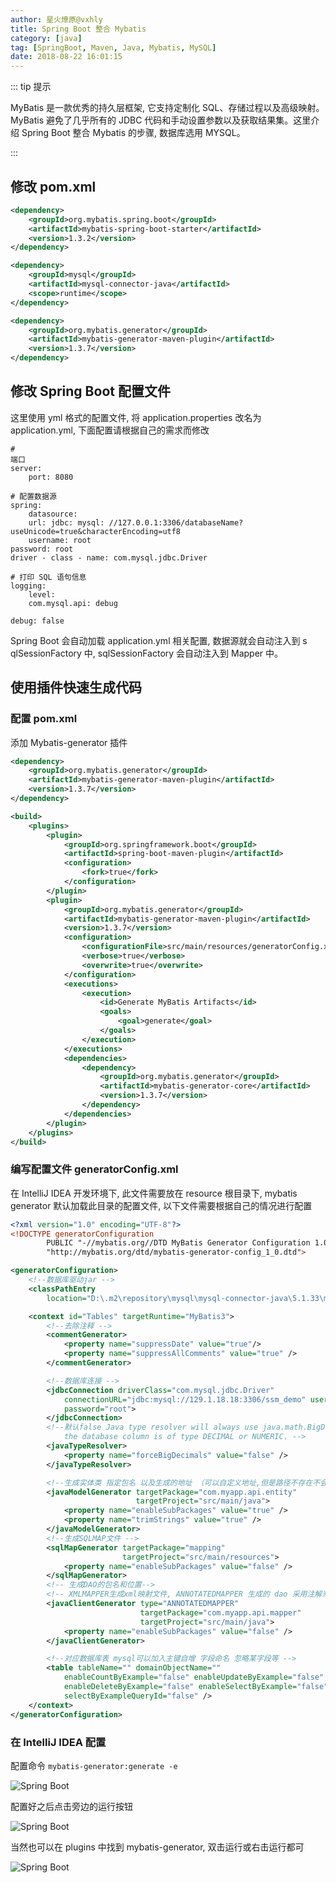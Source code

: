```yaml
---
author: 星火燎原@vxhly
title: Spring Boot 整合 Mybatis
category: [java]
tag: [SpringBoot, Maven, Java, Mybatis, MySQL]
date: 2018-08-22 16:01:15
---
```


::: tip 提示

MyBatis 是一款优秀的持久层框架, 它支持定制化 SQL、存储过程以及高级映射。MyBatis 避免了几乎所有的 JDBC 代码和手动设置参数以及获取结果集。这里介绍 Spring Boot 整合 Mybatis 的步骤, 数据库选用 MYSQL。

:::

<!-- more -->

## 修改 pom.xml

```xml
<dependency>
    <groupId>org.mybatis.spring.boot</groupId>
    <artifactId>mybatis-spring-boot-starter</artifactId>
    <version>1.3.2</version>
</dependency>

<dependency>
    <groupId>mysql</groupId>
    <artifactId>mysql-connector-java</artifactId>
    <scope>runtime</scope>
</dependency>

<dependency>
    <groupId>org.mybatis.generator</groupId>
    <artifactId>mybatis-generator-maven-plugin</artifactId>
    <version>1.3.7</version>
</dependency>
```

## 修改 Spring Boot 配置文件

这里使用 yml 格式的配置文件, 将 application.properties 改名为 application.yml, 下面配置请根据自己的需求而修改

```
#
端口
server:
    port: 8080

# 配置数据源
spring:
    datasource:
    url: jdbc: mysql: //127.0.0.1:3306/databaseName?useUnicode=true&characterEncoding=utf8
    username: root
password: root
driver - class - name: com.mysql.jdbc.Driver

# 打印 SQL 语句信息
logging:
    level:
    com.mysql.api: debug

debug: false
```

Spring Boot 会自动加载 application.yml 相关配置, 数据源就会自动注入到 s qlSessionFactory 中, sqlSessionFactory 会自动注入到 Mapper 中。

## 使用插件快速生成代码

### 配置 pom.xml

添加 Mybatis-generator 插件

```xml
<dependency>
    <groupId>org.mybatis.generator</groupId>
    <artifactId>mybatis-generator-maven-plugin</artifactId>
    <version>1.3.7</version>
</dependency>

<build>
    <plugins>
        <plugin>
            <groupId>org.springframework.boot</groupId>
            <artifactId>spring-boot-maven-plugin</artifactId>
            <configuration>
                <fork>true</fork>
            </configuration>
        </plugin>
        <plugin>
            <groupId>org.mybatis.generator</groupId>
            <artifactId>mybatis-generator-maven-plugin</artifactId>
            <version>1.3.7</version>
            <configuration>
                <configurationFile>src/main/resources/generatorConfig.xml</configurationFile>
                <verbose>true</verbose>
                <overwrite>true</overwrite>
            </configuration>
            <executions>
                <execution>
                    <id>Generate MyBatis Artifacts</id>
                    <goals>
                        <goal>generate</goal>
                    </goals>
                </execution>
            </executions>
            <dependencies>
                <dependency>
                    <groupId>org.mybatis.generator</groupId>
                    <artifactId>mybatis-generator-core</artifactId>
                    <version>1.3.7</version>
                </dependency>
            </dependencies>
        </plugin>
    </plugins>
</build>
```

### 编写配置文件 generatorConfig.xml

在 IntelliJ IDEA 开发环境下, 此文件需要放在 resource 根目录下, mybatis generator 默认加载此目录的配置文件, 以下文件需要根据自己的情况进行配置

```xml
<?xml version="1.0" encoding="UTF-8"?>
<!DOCTYPE generatorConfiguration
        PUBLIC "-//mybatis.org//DTD MyBatis Generator Configuration 1.0//EN"
        "http://mybatis.org/dtd/mybatis-generator-config_1_0.dtd">

<generatorConfiguration>
    <!--数据库驱动jar -->
    <classPathEntry
        location="D:\.m2\repository\mysql\mysql-connector-java\5.1.33\mysql-connector-java-5.1.33.jar" />

    <context id="Tables" targetRuntime="MyBatis3">
        <!--去除注释 -->
        <commentGenerator>
            <property name="suppressDate" value="true"/>
            <property name="suppressAllComments" value="true" />
        </commentGenerator>

        <!--数据库连接 -->
        <jdbcConnection driverClass="com.mysql.jdbc.Driver"
            connectionURL="jdbc:mysql://129.1.18.18:3306/ssm_demo" userId="root"
            password="root">
        </jdbcConnection>
        <!--默认false Java type resolver will always use java.math.BigDecimal if
            the database column is of type DECIMAL or NUMERIC. -->
        <javaTypeResolver>
            <property name="forceBigDecimals" value="false" />
        </javaTypeResolver>

        <!--生成实体类 指定包名 以及生成的地址 （可以自定义地址,但是路径不存在不会自动创建 使用Maven生成在target目录下,会自动创建） -->
        <javaModelGenerator targetPackage="com.myapp.api.entity"
                            targetProject="src/main/java">
            <property name="enableSubPackages" value="true" />
            <property name="trimStrings" value="true" />
        </javaModelGenerator>
        <!--生成SQLMAP文件 -->
        <sqlMapGenerator targetPackage="mapping"
                         targetProject="src/main/resources">
            <property name="enableSubPackages" value="false" />
        </sqlMapGenerator>
        <!-- 生成DAO的包名和位置-->
        <!-- XMLMAPPER生成xml映射文件, ANNOTATEDMAPPER 生成的 dao 采用注解来写sql -->
        <javaClientGenerator type="ANNOTATEDMAPPER"
                             targetPackage="com.myapp.api.mapper"
                             targetProject="src/main/java">
            <property name="enableSubPackages" value="false" />
        </javaClientGenerator>

        <!--对应数据库表 mysql可以加入主键自增 字段命名 忽略某字段等 -->
        <table tableName="" domainObjectName=""
            enableCountByExample="false" enableUpdateByExample="false"
            enableDeleteByExample="false" enableSelectByExample="false"
            selectByExampleQueryId="false" />
    </context>
</generatorConfiguration>
```

### 在 IntelliJ IDEA 配置

配置命令 `mybatis-generator:generate -e`

![Spring Boot](/assets/spring-boot-11.png)

配置好之后点击旁边的运行按钮

![Spring Boot](/assets/spring-boot-12.png)

当然也可以在 plugins 中找到 mybatis-generator, 双击运行或右击运行都可

![Spring Boot](/assets/spring-boot-13.png)
